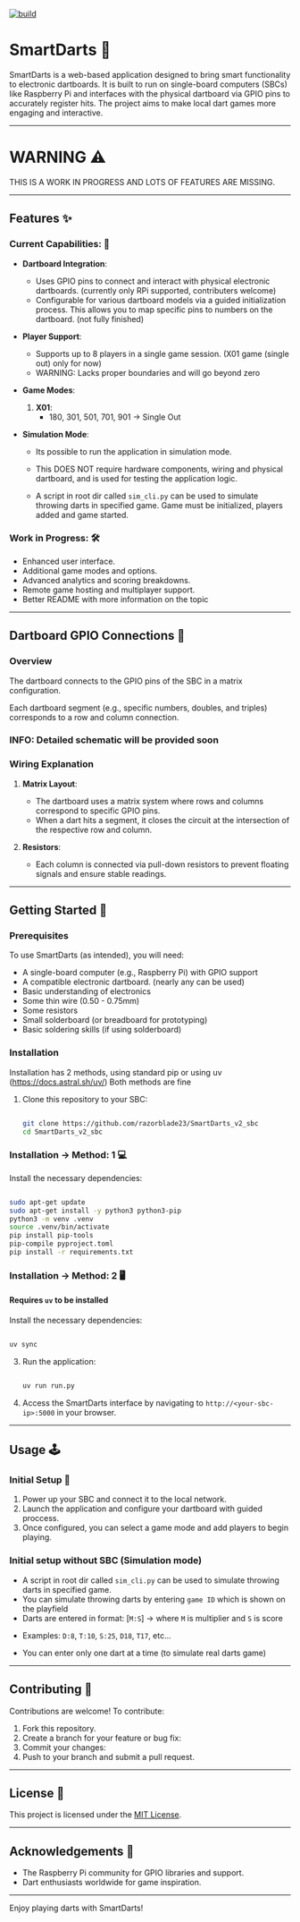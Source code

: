 [![build](https://github.com/razorblade23/SmartDarts_v2_sbc/actions/workflows/python-app.yml/badge.svg?branch=master&event=push)](https://github.com/razorblade23/SmartDarts_v2_sbc/actions/workflows/python-app.yml)


# SmartDarts 🎯

SmartDarts is a web-based application designed to bring smart functionality to electronic dartboards. It is built to run on single-board computers (SBCs) like Raspberry Pi and interfaces with the physical dartboard via GPIO pins to accurately register hits. The project aims to make local dart games more engaging and interactive.

---

# WARNING ⚠️
THIS IS A WORK IN PROGRESS AND LOTS OF FEATURES ARE MISSING.

---

## Features ✨

### Current Capabilities: 🚀
- **Dartboard Integration**:
  - Uses GPIO pins to connect and interact with physical electronic dartboards. (currently only RPi supported, contributers welcome)
  - Configurable for various dartboard models via a guided initialization process. This allows you to map specific pins to numbers on the dartboard. (not fully finished)

- **Player Support**:
  - Supports up to 8 players in a single game session. (X01 game (single out) only for now)
  - WARNING: Lacks proper boundaries and will go beyond zero

- **Game Modes**:
  1. **X01**: 
     - 180, 301, 501, 701, 901 -> Single Out

- **Simulation Mode**:
  - Its possible to run the application in simulation mode.
  - This DOES NOT require hardware components, wiring and physical dartboard, and is used for testing the application logic.

  - A script in root dir called `sim_cli.py` can be used to simulate throwing darts in specified game. Game must be initialized, players added and game started.

### Work in Progress: 🛠️
- Enhanced user interface.
- Additional game modes and options.
- Advanced analytics and scoring breakdowns.
- Remote game hosting and multiplayer support.
- Better README with more information on the topic

---

## Dartboard GPIO Connections 🔌

### Overview
The dartboard connects to the GPIO pins of the SBC in a matrix configuration. 

Each dartboard segment (e.g., specific numbers, doubles, and triples) corresponds to a row and column connection. 

### INFO: Detailed schematic will be provided soon

### Wiring Explanation
1. **Matrix Layout**:
   - The dartboard uses a matrix system where rows and columns correspond to specific GPIO pins.
   - When a dart hits a segment, it closes the circuit at the intersection of the respective row and column.

2. **Resistors**:
   - Each column is connected via pull-down resistors to prevent floating signals and ensure stable readings.

---

## Getting Started 🏁

### Prerequisites
To use SmartDarts (as intended), you will need:
- A single-board computer (e.g., Raspberry Pi) with GPIO support
- A compatible electronic dartboard. (nearly any can be used)
- Basic understanding of electronics
- Some thin wire (0.50 - 0.75mm)
- Some resistors
- Small solderboard (or breadboard for prototyping)
- Basic soldering skills (if using solderboard)

### Installation
Installation has 2 methods, using standard pip or using uv (https://docs.astral.sh/uv/)
Both methods are fine


1. Clone this repository to your SBC:
   ```bash

   git clone https://github.com/razorblade23/SmartDarts_v2_sbc
   cd SmartDarts_v2_sbc
   
   ```

### Installation -> Method: 1 💻
Install the necessary dependencies:
   ```bash

   sudo apt-get update
   sudo apt-get install -y python3 python3-pip
   python3 -m venv .venv
   source .venv/bin/activate
   pip install pip-tools
   pip-compile pyproject.toml
   pip install -r requirements.txt

   ```
### Installation -> Method: 2 🖥️
#### Requires `uv` to be installed
Install the necessary dependencies:
   ```bash

   uv sync
   
   ```



3. Run the application:
   ```bash

   uv run run.py

   ```

4. Access the SmartDarts interface by navigating to `http://<your-sbc-ip>:5000` in your browser.

---

## Usage 🕹️

### Initial Setup 🔧
1. Power up your SBC and connect it to the local network.
2. Launch the application and configure your dartboard with guided proccess.
3. Once configured, you can select a game mode and add players to begin playing.

### Initial setup without SBC (Simulation mode)
- A script in root dir called `sim_cli.py` can be used to simulate throwing darts in specified game. 
- You can simulate throwing darts by entering `game ID` which is shown on the playfield
- Darts are entered in format: [`M:S`] -> where `M` is multiplier and `S` is score
* Examples: `D:8`, `T:10`, `S:25`, `D18`, `T17`, etc...
- You can enter only one dart at a time (to simulate real darts game)

---

## Contributing 🤝
Contributions are welcome! To contribute:
1. Fork this repository.
2. Create a branch for your feature or bug fix:
3. Commit your changes:
4. Push to your branch and submit a pull request.

---

## License 📜
This project is licensed under the [MIT License](LICENSE).

---

## Acknowledgements 🙏
- The Raspberry Pi community for GPIO libraries and support.
- Dart enthusiasts worldwide for game inspiration.

---

Enjoy playing darts with SmartDarts!
